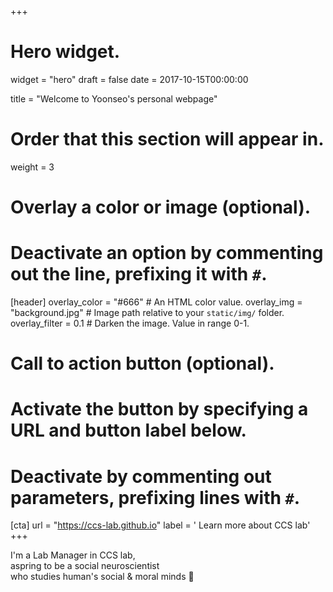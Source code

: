 +++
# Hero widget.
widget = "hero"
draft = false
date = 2017-10-15T00:00:00

title = "Welcome to Yoonseo's personal webpage"

# Order that this section will appear in.
weight = 3

# Overlay a color or image (optional).
#   Deactivate an option by commenting out the line, prefixing it with `#`.
[header]
  overlay_color = "#666"  # An HTML color value.
  overlay_img = "background.jpg"  # Image path relative to your `static/img/` folder.
  overlay_filter = 0.1  # Darken the image. Value in range 0-1.

# Call to action button (optional).
#   Activate the button by specifying a URL and button label below.
#   Deactivate by commenting out parameters, prefixing lines with `#`.
[cta]
  url = "https://ccs-lab.github.io"
  label = '<i class="fas fa-mouse-pointer"></i> Learn more about CCS lab'
+++

I'm a Lab Manager in CCS lab,  
aspring to be a social neuroscientist  
who studies human's social & moral minds :purple_heart:
<br>
<br><br>

<script type="text/javascript">

</script>
